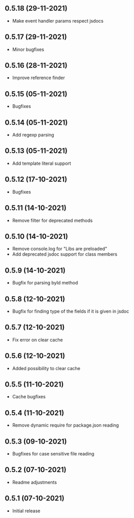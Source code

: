 ## 0.5.18 (29-11-2021)
*  Make event handler params respect jsdocs

## 0.5.17 (29-11-2021)
*  Minor bugfixes

## 0.5.16 (28-11-2021)
* Improve reference finder

## 0.5.15 (05-11-2021)
* Bugfixes

## 0.5.14 (05-11-2021)
* Add regexp parsing

## 0.5.13 (05-11-2021)
* Add template literal support

## 0.5.12 (17-10-2021)
* Bugfixes

## 0.5.11 (14-10-2021)
* Remove filter for deprecated methods

## 0.5.10 (14-10-2021)
* Remove console.log for "Libs are preloaded"
* Add deprecated jsdoc support for class members

## 0.5.9 (14-10-2021)
* Bugfix for parsing byId method

## 0.5.8 (12-10-2021)
* Bugfix for finding type of the fields  if it is given in jsdoc

## 0.5.7 (12-10-2021)
* Fix error on clear cache

## 0.5.6 (12-10-2021)
* Added possibility to clear cache

## 0.5.5 (11-10-2021)
* Cache bugfixes

## 0.5.4 (11-10-2021)
* Remove dynamic require for package.json reading

## 0.5.3 (09-10-2021)
* Bugfixes for case sensitive file reading

## 0.5.2 (07-10-2021)
* Readme adjustments

## 0.5.1 (07-10-2021)
* Initial release